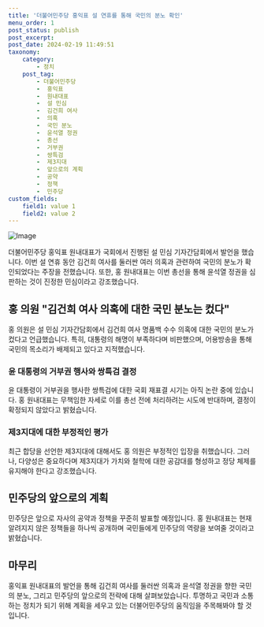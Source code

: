 ```yaml
---
title: '더불어민주당 홍익표 설 연휴를 통해 국민의 분노 확인'
menu_order: 1
post_status: publish
post_excerpt: 
post_date: 2024-02-19 11:49:51
taxonomy:
    category:
        - 정치
    post_tag:
        - 더불어민주당
        -  홍익표
        -  원내대표
        -  설 민심
        -  김건희 여사
        -  의혹
        -  국민 분노
        -  윤석열 정권
        -  총선
        -  거부권
        -  쌍특검
        -  제3지대
        -  앞으로의 계획
        -  공약
        -  정책
        -  민주당
custom_fields:
    field1: value 1
    field2: value 2
---
```


![Image](https://imgnews.pstatic.net/image/030/2024/02/12/0003180273_001_20240213073601090.jpg?type=w647)

더불어민주당 홍익표 원내대표가 국회에서 진행된 설 민심 기자간담회에서 발언을 했습니다. 이번 설 연휴 동안 김건희 여사를 둘러싼 여러 의혹과 관련하여 국민의 분노가 확인되었다는 주장을 전했습니다. 또한, 홍 원내대표는 이번 총선을 통해 윤석열 정권을 심판하는 것이 진정한 민심이라고 강조했습니다.
## 홍 의원 "김건희 여사 의혹에 대한 국민 분노는 컸다"
홍 의원은 설 민심 기자간담회에서 김건희 여사 명품백 수수 의혹에 대한 국민의 분노가 컸다고 언급했습니다. 특히, 대통령의 해명이 부족하다며 비판했으며, 어용방송을 통해 국민의 목소리가 배제되고 있다고 지적했습니다.
### 윤 대통령의 거부권 행사와 쌍특검 결정
윤 대통령이 거부권을 행사한 쌍특검에 대한 국회 재표결 시기는 아직 논란 중에 있습니다. 홍 원내대표는 무책임한 자세로 이를 총선 전에 처리하려는 시도에 반대하며, 결정이 확정되지 않았다고 밝혔습니다.
### 제3지대에 대한 부정적인 평가
최근 합당을 선언한 제3지대에 대해서도 홍 의원은 부정적인 입장을 취했습니다. 그러나, 다양성은 중요하다며 제3지대가 가치와 철학에 대한 공감대를 형성하고 정당 체제를 유지해야 한다고 강조했습니다.
## 민주당의 앞으로의 계획
민주당은 앞으로 자사의 공약과 정책을 꾸준히 발표할 예정입니다. 홍 원내대표는 현재 알려지지 않은 정책들을 하나씩 공개하며 국민들에게 민주당의 역량을 보여줄 것이라고 밝혔습니다.
## 마무리
홍익표 원내대표의 발언을 통해 김건희 여사를 둘러싼 의혹과 윤석열 정권을 향한 국민의 분노, 그리고 민주당의 앞으로의 전략에 대해 살펴보았습니다. 투명하고 국민과 소통하는 정치가 되기 위해 계획을 세우고 있는 더불어민주당의 움직임을 주목해봐야 할 것입니다.
